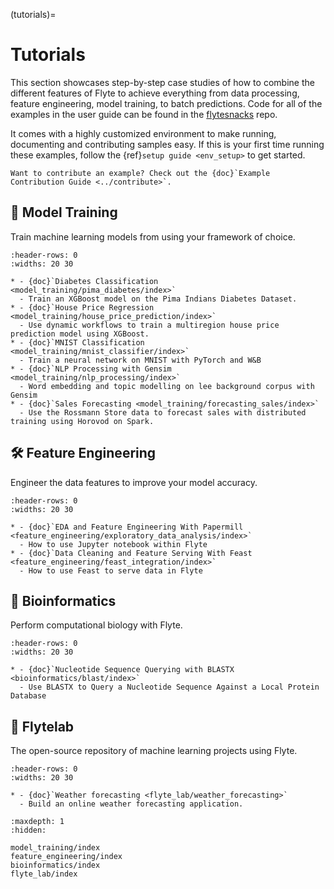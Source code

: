 (tutorials)=

# Tutorials

This section showcases step-by-step case studies of how to combine the different
features of Flyte to achieve everything from data processing, feature engineering,
model training, to batch predictions. Code for all of the examples in the user
guide can be found in the [flytesnacks](https://github.com/flyteorg/flytesnacks) repo.

It comes with a highly customized environment to make running, documenting and
contributing samples easy. If this is your first time running these examples, follow the
{ref}`setup guide <env_setup>` to get started.

```{note}
Want to contribute an example? Check out the {doc}`Example Contribution Guide <../contribute>`.
```

## 🤖 Model Training

Train machine learning models from using your framework of choice.

```{list-table}
:header-rows: 0
:widths: 20 30

* - {doc}`Diabetes Classification <model_training/pima_diabetes/index>`
  - Train an XGBoost model on the Pima Indians Diabetes Dataset.
* - {doc}`House Price Regression <model_training/house_price_prediction/index>`
  - Use dynamic workflows to train a multiregion house price prediction model using XGBoost.
* - {doc}`MNIST Classification <model_training/mnist_classifier/index>`
  - Train a neural network on MNIST with PyTorch and W&B
* - {doc}`NLP Processing with Gensim <model_training/nlp_processing/index>`
  - Word embedding and topic modelling on lee background corpus with Gensim
* - {doc}`Sales Forecasting <model_training/forecasting_sales/index>`
  - Use the Rossmann Store data to forecast sales with distributed training using Horovod on Spark.
```

## 🛠 Feature Engineering

Engineer the data features to improve your model accuracy.

```{list-table}
:header-rows: 0
:widths: 20 30

* - {doc}`EDA and Feature Engineering With Papermill <feature_engineering/exploratory_data_analysis/index>`
  - How to use Jupyter notebook within Flyte
* - {doc}`Data Cleaning and Feature Serving With Feast <feature_engineering/feast_integration/index>`
  - How to use Feast to serve data in Flyte
```

## 🧪 Bioinformatics

Perform computational biology with Flyte.

```{list-table}
:header-rows: 0
:widths: 20 30

* - {doc}`Nucleotide Sequence Querying with BLASTX <bioinformatics/blast/index>`
  - Use BLASTX to Query a Nucleotide Sequence Against a Local Protein Database
```

## 🔬 Flytelab

The open-source repository of machine learning projects using Flyte.

```{list-table}
:header-rows: 0
:widths: 20 30

* - {doc}`Weather forecasting <flyte_lab/weather_forecasting>`
  - Build an online weather forecasting application.
```

```{toctree}
:maxdepth: 1
:hidden:

model_training/index
feature_engineering/index
bioinformatics/index
flyte_lab/index
```
